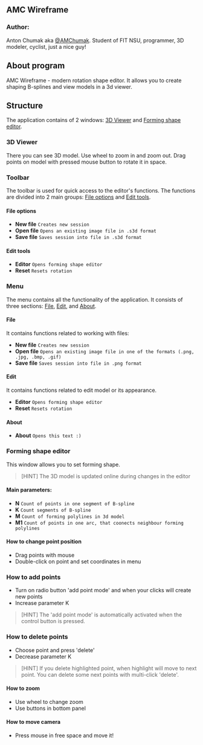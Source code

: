 ## AMC Wireframe

### Author:

Anton Chumak aka [@AMChumak](https://github.com/AMChumak). Student of FIT NSU, programmer,
3D modeler, cyclist, just a nice guy!

## About program

AMC Wireframe - modern rotation shape editor. It allows you to create 
shaping B-splines and view models in a 3d viewer.

## Structure

The application contains of 2 windows: [3D Viewer](#3d-viewer) and [Forming shape editor](#forming-shape-editor).

### 3D Viewer
There you can see 3D model. Use wheel to zoom in and zoom out. 
Drag points on model with pressed mouse button to rotate it in space.

### Toolbar

The toolbar is used for quick access to the editor's functions.
The functions are divided into 2 main groups:
[File options](#file-options) and [Edit tools](#graphic-tools).

#### File options

- **New file** `Creates new session`
- **Open file** `Opens an existing image file in .s3d format`
- **Save file** `Saves session into file in .s3d format`

#### Edit tools

- **Editor** `Opens forming shape editor`
- **Reset** `Resets rotation`

### Menu

The menu contains all the functionality of the application.
It consists of three sections: [File](#file), [Edit](#edit), and [About](#about).

#### File

It contains functions related to working with files:

- **New file** `Creates new session`
- **Open file** `Opens an existing image file in one of the formats (.png, .jpg, .bmp, .gif)`
- **Save file** `Saves session into file in .png format`

#### Edit

It contains functions related to edit model or its appearance.

- **Editor** `Opens forming shape editor`
- **Reset** `Resets rotation`

#### About

- **About**  `Opens this text :)`


### Forming shape editor

This window allows you to set forming shape.
> [HINT] The 3D model is updated online during changes in the editor

#### Main parameters:
- **N** `Count of points in one segment of B-spline`
- **K** `Count segments of B-spline`
- **M** `Count of forming polylines in 3d model`
- **M1** `Count of points in one arc, that coonects neighbour forming polylines`

#### How to change point position
- Drag points with mouse
- Double-click on point and set coordinates in menu

### How to add points
- Turn on radio button 'add point mode' and when your clicks will create new points
- Increase parameter K

> [HINT] The 'add point mode' is automatically activated when the control button is pressed.

### How to delete points
- Choose point and press 'delete'
- Decrease parameter K

> [HINT] If you delete highlighted point, when highlight will move to next point. 
> You can delete some next points with multi-click 'delete'.

#### How to zoom
- Use wheel to change zoom
- Use buttons in bottom panel 

#### How to move camera
- Press mouse in free space and move it!